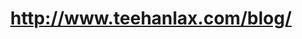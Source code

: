 ---
layout: post
title: http://www.teehanlax.com/blog/
image: teehanlax.comblog-2012-01-06-clipped.png
---